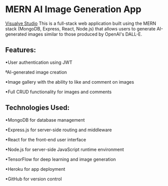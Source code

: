 <h1>MERN AI Image Generation App</h1>

<a href="https://visualyestudio.com/">[Visualye Studio](https://visualyestudio.com/)</a>
This is a full-stack web application built using the MERN stack (MongoDB, Express, React, Node.js) that allows users to generate AI-generated images similar to those produced by OpenAI's DALL-E.

<h2>Features:</h2>

•User authentication using JWT

ªAI-generated image creation

•Image gallery with the ability to like and comment on images

•Full CRUD functionality for images and comments

<h2>Technologies Used: </h2>

•MongoDB for database management

•Express.js for server-side routing and middleware

•React for the front-end user interface

•Node.js for server-side JavaScript runtime environment

•TensorFlow for deep learning and image generation

•Heroku for app deployment

•GitHub for version control
